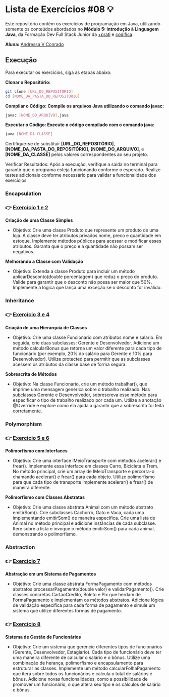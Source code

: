 # Lista de Exercícios #08 💡

Este repositório contém os exercícios de programação em Java, utilizando somente os conteúdos abordados no **Módulo 5: Introdução à Linguagem Java**, da Formação Dev Full Stack Junior da [+prati](https://www.maisprati.com.br/) e [codifica](https://www.codificaedu.com.br/).

**Aluna:** [Andressa V Conrado](https://www.github.com/Andressavcon)

## Execução

Para executar os exercícios, siga as etapas abaixo:

**Clonar o Repositório:**

```bash
git clone [URL_DO_REPOSITÓRIO]
cd [NOME_DA_PASTA_DO_REPOSITÓRIO]
```

**Compilar o Código: Compile os arquivos Java utilizando o comando javac:**

```bash
javac [NOME_DO_ARQUIVO].java
```

**Executar o Código: Execute o código compilado com o comando java:**

```bash
java [NOME_DA_CLASSE]
```

Certifique-se de substituir **[URL_DO_REPOSITÓRIO]**, **[NOME_DA_PASTA_DO_REPOSITÓRIO]**, **[NOME_DO_ARQUIVO]**, e **[NOME_DA_CLASSE]** pelos valores correspondentes ao seu projeto.

Verificar Resultados: Após a execução, verifique a saída no terminal para garantir que o programa esteja funcionando conforme o esperado. Realize testes adicionais conforme necessário para validar a funcionalidade dos exercícios

### Encapsulation

### 👉 [Exercício 1 e 2](./src/Encapsulation/Main.java)

**Criação de uma Classe Simples**

- Objetivo: Crie uma classe Produto que represente um produto de uma
  loja. A classe deve ter atributos privados nome, preco e quantidade em
  estoque. Implemente métodos públicos para acessar e modificar esses
  atributos. Garanta que o preço e a quantidade não possam ser negativos.

**Melhorando a Classe com Validação**

- Objetivo: Extenda a classe Produto para incluir um método
  aplicarDesconto(double porcentagem) que reduz o preço do produto.
  Valide para garantir que o desconto não possa ser maior que 50%.
  Implemente a lógica que lança uma exceção se o desconto for inválido.

### Inheritance

### 👉 [Exercício 3 e 4](./src/Inheritance/Main.java)

**Criação de uma Hierarquia de Classes**

- Objetivo: Crie uma classe Funcionario com atributos nome e salario. Em
  seguida, crie duas subclasses: Gerente e Desenvolvedor. Adicione um
  método calcularBonus que retorna um valor diferente para cada tipo de
  funcionário (por exemplo, 20% do salário para Gerente e 10% para
  Desenvolvedor). Utilize protected para permitir que as subclasses
  acessem os atributos da classe base de forma segura.

**Sobrescrita de Métodos**

- Objetivo: Na classe Funcionario, crie um método trabalhar(), que
  imprime uma mensagem genérica sobre o trabalho realizado. Nas
  subclasses Gerente e Desenvolvedor, sobrescreva esse método para
  especificar o tipo de trabalho realizado por cada um. Utilize a anotação
  @Override e explore como ela ajuda a garantir que a sobrescrita foi feita
  corretamente.

### Polymorphism

### 👉 [Exercício 5 e 6](./src/Polymorphism/Main.java)

**Polimorfismo com Interfaces**

- Objetivo: Crie uma interface IMeioTransporte com métodos acelerar() e
  frear(). Implemente essa interface em classes Carro, Bicicleta e Trem.
  No método principal, crie um array de IMeioTransporte e percorra-o
  chamando acelerar() e frear() para cada objeto. Utilize polimorfismo
  para que cada tipo de transporte implemente acelerar() e frear() de
  maneira diferente.

**Polimorfismo com Classes Abstratas**

- Objetivo: Crie uma classe abstrata Animal com um método abstrato
  emitirSom(). Crie subclasses Cachorro, Gato e Vaca, cada uma
  implementando emitirSom() de maneira específica. Crie uma lista de
  Animal no método principal e adicione instâncias de cada subclasse. Itere
  sobre a lista e invoque o método emitirSom() para cada animal,
  demonstrando o polimorfismo.

### Abstraction

### 👉 [Exercício 7](./src/Abstraction/Main.java)

**Abstração em um Sistema de Pagamentos**

- Objetivo: Crie uma classe abstrata FormaPagamento com métodos
  abstratos processarPagamento(double valor) e validarPagamento().
  Crie classes concretas CartaoCredito, Boleto e Pix que herdam de
  FormaPagamento e implementam os métodos abstratos. Adicione lógica de
  validação específica para cada forma de pagamento e simule um sistema
  que utilize diferentes formas de pagamento.

### 👉 [Exercício 8](./src/EmployeeManagement/Main.java)

**Sistema de Gestão de Funcionários**

- Objetivo: Crie um sistema que gerencie diferentes tipos de funcionários
  (Gerente, Desenvolvedor, Estagiario). Cada tipo de funcionário deve ter
  uma maneira diferente de calcular o salário e o bônus. Utilize uma
  combinação de herança, polimorfismo e encapsulamento para estruturar
  as classes. Implemente um método calcularFolhaPagamento que itera
  sobre todos os funcionários e calcula o total de salários e bônus. Adicione
  novas funcionalidades, como a possibilidade de promover um funcionário,
  o que altera seu tipo e os cálculos de salário e bônus.
